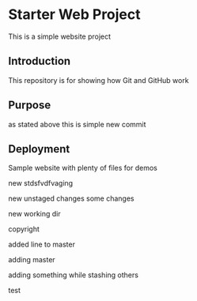 # Starter Web Project

This is a simple website project

## Introduction

This repository is for showing how Git and GitHub work

## Purpose

as stated above
this is simple
new commit

## Deployment

Sample website with plenty of files for demos

new stdsfvdfvaging

new unstaged changes some changes

new working dir

copyright

added line to master

adding master

adding something while stashing others

test

